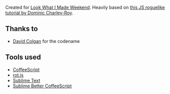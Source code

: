 Created for [Look What I Made Weekend](http://lookwhatimadeweekend.com/). Heavily based on [this JS roguelike tutorial by Dominic Charley-Roy](http://www.codingcookies.com/2013/04/01/building-a-roguelike-in-javascript-part-1/).

Thanks to
---------
* [David Colgan](https://twitter.com/davidscolgan) for the codename

Tools used
----------
* [CoffeeScript](http://coffeescript.org/)
* [rot.js](http://ondras.github.io/rot.js/hp/)
* [Sublime Text](http://www.sublimetext.com/)
* [Sublime Better CoffeeScript](https://github.com/aponxi/sublime-better-coffeescript)


